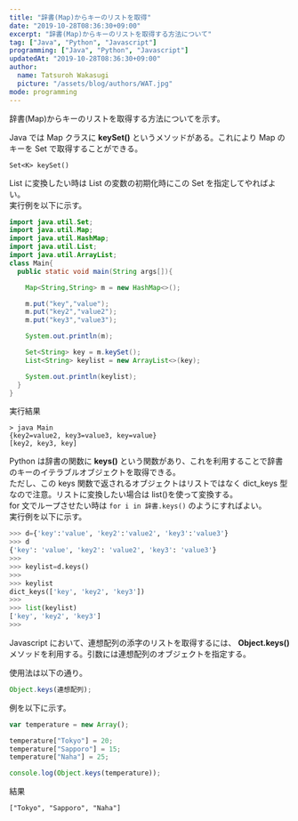 ```yaml
---
title: "辞書(Map)からキーのリストを取得"
date: "2019-10-28T08:36:30+09:00"
excerpt: "辞書(Map)からキーのリストを取得する方法について"
tag: ["Java", "Python", "Javascript"]
programming: ["Java", "Python", "Javascript"]
updatedAt: "2019-10-28T08:36:30+09:00"
author:
  name: Tatsuroh Wakasugi
  picture: "/assets/blog/authors/WAT.jpg"
mode: programming
---
```


辞書(Map)からキーのリストを取得する方法についてを示す。

<div class="note_content_by_programming_language" id="note_content_Java">

Java では Map クラスに **keySet()** というメソッドがある。これにより Map のキーを Set で取得することができる。

`Set<K> keySet()`

List に変換したい時は List の変数の初期化時にこの Set を指定してやればよい。  
実行例を以下に示す。

```java
import java.util.Set;
import java.util.Map;
import java.util.HashMap;
import java.util.List;
import java.util.ArrayList;
class Main{
  public static void main(String args[]){

    Map<String,String> m = new HashMap<>();

    m.put("key","value");
    m.put("key2","value2");
    m.put("key3","value3");

    System.out.println(m);

    Set<String> key = m.keySet();
    List<String> keylist = new ArrayList<>(key);

    System.out.println(keylist);
  }
}
```

実行結果

```
> java Main
{key2=value2, key3=value3, key=value}
[key2, key3, key]
```

</div>
<div class="note_content_by_programming_language" id="note_content_Python">

Python は辞書の関数に **keys()** という関数があり、これを利用することで辞書のキーのイテラブルオブジェクトを取得できる。  
ただし、この keys 関数で返されるオブジェクトはリストではなく dict_keys 型なので注意。リストに変換したい場合は list()を使って変換する。  
for 文でループさせたい時は `for i in 辞書.keys()` のようにすればよい。  
実行例を以下に示す。

```python
>>> d={'key':'value', 'key2':'value2', 'key3':'value3'}
>>> d
{'key': 'value', 'key2': 'value2', 'key3': 'value3'}
>>>
>>> keylist=d.keys()
>>>
>>> keylist
dict_keys(['key', 'key2', 'key3'])
>>>
>>> list(keylist)
['key', 'key2', 'key3']
>>>
```

</div>
<div class="note_content_by_programming_language" id="note_content_Javascript">

Javascript において、連想配列の添字のリストを取得するには、 **Object.keys()** メソッドを利用する。引数には連想配列のオブジェクトを指定する。

使用法は以下の通り。

```javascript
Object.keys(連想配列);
```

例を以下に示す。

```javascript
var temperature = new Array();

temperature["Tokyo"] = 20;
temperature["Sapporo"] = 15;
temperature["Naha"] = 25;

console.log(Object.keys(temperature));
```

結果

```
["Tokyo", "Sapporo", "Naha"]
```

</div>
